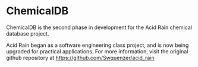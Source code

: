 ChemicalDB
==========
ChemicalDB is the second phase in development for the Acid Rain chemical database project.

Acid Rain began as a software engineering class project, and is now being upgraded for practical applications. For more information, visit the original github repository at https://github.com/Swquenzer/acid_rain
